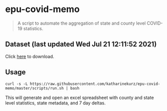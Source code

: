 # epu-covid-memo

> A script to automate the aggregation of state and county level COVID-19 statistics.

<!-- tmpl start -->

## Dataset (last updated Wed Jul 21 12:11:52 2021)

Click [here](https://covid-artifacts.s3.amazonaws.com/records/2021-7-21-121152-covid_artifact.xls) to download.

<!-- tmpl end -->

## Usage

```
curl -s -L https://raw.githubusercontent.com/katharinekurz/epu-covid-memo/master/scripts/run.sh | bash
```

This will generate and open an excel spreadsheet with county and state level statistics, state metadata, and 7 day deltas.